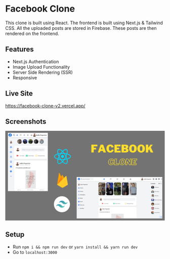 # Facebook Clone

This clone is built using React. The frontend is built using Next.js & Tailwind CSS. All the uploaded posts are stored in Firebase. These posts are then rendered on the frontend.

## Features

- Next.js Authentication
- Image Upload Functionality
- Server Side Rendering (SSR)
- Responsive

## Live Site

https://facebook-clone-v2.vercel.app/

## Screenshots

![Image](https://github.com/Sadhvi10/facebook-clone/blob/main/fb_thumbnail.png?raw=true)

## Setup

- Run `npm i && npm run dev` or `yarn install && yarn run dev`
- Go to `localhost:3000`
